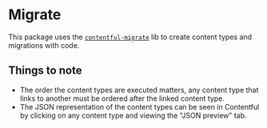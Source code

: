 # Migrate

This package uses the [`contentful-migrate`](https://github.com/deluan/contentful-migrate) lib to create content types and migrations with code.

## Things to note

- The order the content types are executed matters, any content type that links to another must be ordered after the linked content type.
- The JSON representation of the content types can be seen in Contentful by clicking on any content type and viewing the "JSON preview" tab.
